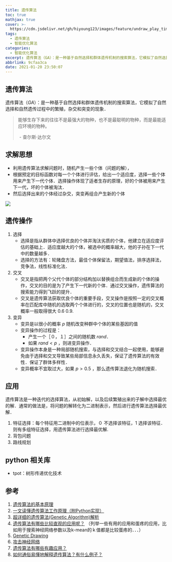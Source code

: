 ```yaml
---
title: 遗传算法
toc: true
mathjax: true
cover: >-
  https://cdn.jsdelivr.net/gh/hiyoung123/images/feature/undraw_play_time_7k7b.svg
tags:
  - 遗传算法
  - 智能优化算法
categories:
  - 智能优化算法
excerpt: 遗传算法（GA）：是一种基于自然选择和群体遗传机制的搜索算法，它模拟了自然选择和自然遗传过程中的繁殖，杂交和突变的现象．
abbrlink: 9cfaa3ca
date: 2021-01-20 23:50:07
---
```


## 遗传算法

遗传算法（$GA$）：是一种基于自然选择和群体遗传机制的搜索算法，它模拟了自然选择和自然遗传过程中的繁殖，杂交和突变的现象．

>  能够生存下来的往往不是最强大的物种，也不是最聪明的物种，而是最能适应环境的物种。
>
>  ​																													- 查尔斯·达尔文

## 求解思想

* 利用遗传算法求解问题时，随机产生一些个体（问题的解），
* 根据预定的目标函数对每一个个体进行评估，给出一个适应度，选择一些个体用来产生下一代个体．选择操作体现了适者生存的原理，好的个体被用来产生下一代，坏的个体被淘汰．
* 然后选择出来的个体经过杂交，突变再组合产生新的个体

![](https://cdn.jsdelivr.net/gh/hiyoung123/images/img/img_ga_001.png)

## 遗传操作

1. 选择
   * 选择是指从群体中选择优良的个体并淘汰劣质的个体，他建立在适应度评估的基础上．适应度越大的个体，被选中的概率越大，他的子孙在下一代中的数量越多．
   * 选择的方法有：轮赌盘方法，最佳个体保留法，期望值法，排序选择法，竞争法，线性标准化法．
2. 交叉
   * 交叉是指把两个父代个体的部分结构加以替换组合而生成新的个体的操作，交叉的目的是为了产生下一代新的个体．通过交叉操作，遗传算法的搜索能力得到飞跃的提升．
   * 交叉是遗传算法获取优良个体的重要手段，交叉操作是按照一定的交叉概率在匹配库中随机的选取两个个体进行的，交叉的位置也是随机的，交叉概率一般取得很大 $0.6~0.9$.
3. 变异
   * 变异是以很小的概率 $p$ 随机改变种群中个体的某些基因的值
   * 变异操作的过程是：
     * 产生一个$［０，１］$之间的随机数 $rand$．
     * 如果 $rand < p$ ，则进变异操作．
   * 变异操作本身是一种局部随机搜索，与选择和交叉结合一起使用，能够避免由于选择和交叉导致某些局部信息永久丢失，保证了遗传算法的有效性．保证了群体多样性．
   * 变异概率不宜取过大，如果 $p > 0.5$ ，那么遗传算法退化为随机搜索．

## 应用

遗传算法是一种迭代的选择算法，从初始解，以及后续繁殖出来的子解中选择最优的解．通常的做法是，将问题的解转化为二进制表示，然后进行遗传算法选择最优解．

1. 特征选择：每个特征用二进制中的位表示，$０$ 不选择该特征，$1$ 选择该特征．则有多组特征选择，用遗传算法进行选择最优解.
2. 背包问题
3. 路线规划

## python 相关库

* tpot：树形传递优化技术

## 参考

1. [遗传算法的基本原理](https://blog.csdn.net/jzp1083462154/article/details/80032987)
2. [一文读懂遗传算法工作原理（附Python实现）](https://www.cnblogs.com/jingsupo/p/genetic-algorithm-python.html)
3. [超详细的遗传算法(Genetic Algorithm)解析](https://www.jianshu.com/p/ae5157c26af9)
4. [遗传算法有哪些比较直观的应用呢？](https://www.zhihu.com/question/19885905) （列举一些有用的应用和蛋疼的应用，比如用于搜索神经网络参数以及k-mean的ｋ值都是比较蛋疼的．．．）
5. [Genetic Drawing](https://github.com/anopara/genetic-drawing)
6. [攻击神经网络](https://arxiv.org/abs/1412.1897)
7. [遗传算法有哪些有趣应用？](https://www.zhihu.com/question/20085479)
8. [如何通俗易懂地解释遗传算法？有什么例子？](https://www.zhihu.com/question/23293449?sort=created)

